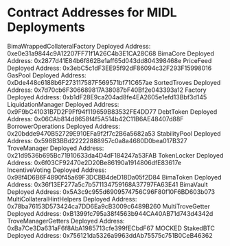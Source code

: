 # Contract Addresses for MIDL Deployments

BimaWrappedCollateralFactory Deployed Address: 0xe0e31a9844c9A12207FF71f1A26C4b3E1CA28C68
BimaCore Deployed Address: 0x2877d41E84b6f862Be1aff65d043dd804398468e
PriceFeed Deployed Address: 0x3ebC5c1dF3EE95f92dF86094c32F293F15998016
GasPool Deployed Address: 0xDde448c6188b6F273117587F569571bf71C657ae
SortedTroves Deployed Address: 0x7d70cb6F306689817A38087bF40Bf2e043393a12
Factory Deployed Address: 0xb1dF28E9ca204ad8fe4EA2605e1efd13Bbf3d145
LiquidationManager Deployed Address: 0x9F9bC41031B7D2F9Ff94f119659B83532FE4DD77
DebtToken Deployed Address: 0x06CAb814d8658f4f5A514b42C11B6AE48407d88F
BorrowerOperations Deployed Address: 0x20bdde9470B52729E910EFa9f2f7c2B6a5682a53
StabilityPool Deployed Address: 0x598B3BBd22222888957c0a8a4680D0bea017B327
TroveManager Deployed Address: 0x21d9536b695Bc71910633da4D4dF184247a53FAB
TokenLocker Deployed Address: 0x6f03CF92470e2D20Be86190a1914806dfE83617e
IncentiveVoting Deployed Address: 0x98f4D6B6F4890f45a69F3DCBB4deD18Da05f2D84
BimaToken Deployed Address: 0x36f13EF277a5c7b571134759168A37797FA63E41
BimaVault Deployed Address: 0x5A3c9c955d6909574756C96F80f10F6BD603b073
MultiCollateralHintHelpers Deployed Address: 0x78ba76153D573424ca7DD6Ea9cB3009c6489B260
MultiTroveGetter Deployed Address: 0xB1399fc795a38f4563b944CA40AB71d743d4342d
TroveManagerGetters Deployed Address: 0xBa7Ce3Da631aF6f8AbA1985713cfe399fECbdF67
MOCKED StakedBTC Deployed Address: 0x756121da5326a9963ddAb75575c751B0CeB46362
